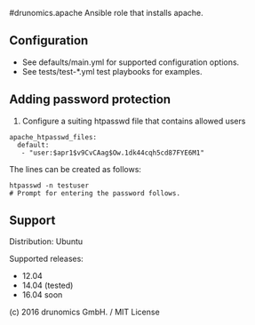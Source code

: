 #drunomics.apache
Ansible role that installs apache.

## Configuration

- See defaults/main.yml for supported configuration options.
- See tests/test-*.yml test playbooks for examples.

## Adding password protection

1. Configure a suiting htpasswd file that contains allowed users

```
apache_htpasswd_files:
  default:
   - "user:$apr1$v9CvCAag$Ow.1dk44cqh5cd87FYE6M1"
```
The lines can be created as follows:
```
htpasswd -n testuser
# Prompt for entering the password follows.
```

## Support
Distribution: Ubuntu

Supported releases:
- 12.04
- 14.04 (tested)
- 16.04 soon 


(c) 2016 drunomics GmbH. /  MIT License
